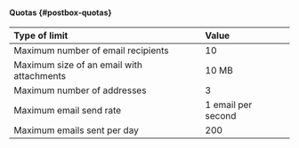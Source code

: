 #### Quotas {#postbox-quotas}

| Type of limit | Value |
|:---------------------------------------------------------|:--------------------|
| Maximum number of email recipients | 10 |
| Maximum size of an email with attachments | 10 MB |
| Maximum number of addresses | 3 |
| Maximum email send rate | 1 email per second |
| Maximum emails sent per day | 200 |
